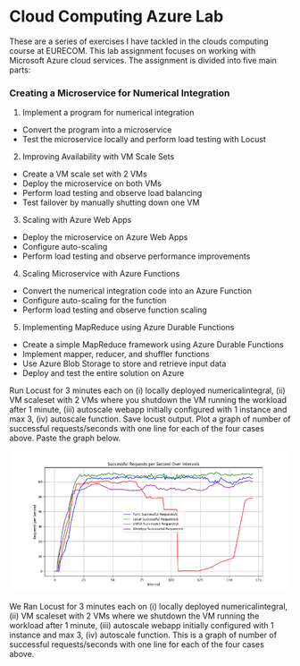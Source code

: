 # Cloud Computing Azure Lab
These are a series of exercises I have tackled in the clouds computing course at EURECOM.
This lab assignment focuses on working with Microsoft Azure cloud services. The assignment is divided into five main parts:

### Creating a Microservice for Numerical Integration

1. Implement a program for numerical integration
- Convert the program into a microservice
- Test the microservice locally and perform load testing with Locust


2. Improving Availability with VM Scale Sets

- Create a VM scale set with 2 VMs
- Deploy the microservice on both VMs
- Perform load testing and observe load balancing
- Test failover by manually shutting down one VM


3. Scaling with Azure Web Apps

- Deploy the microservice on Azure Web Apps
- Configure auto-scaling
- Perform load testing and observe performance improvements


4. Scaling Microservice with Azure Functions

- Convert the numerical integration code into an Azure Function
- Configure auto-scaling for the function
- Perform load testing and observe function scaling


5. Implementing MapReduce using Azure Durable Functions

- Create a simple MapReduce framework using Azure Durable Functions
- Implement mapper, reducer, and shuffler functions
- Use Azure Blob Storage to store and retrieve input data
- Deploy and test the entire solution on Azure



Run Locust for 3 minutes each on (i) locally deployed numericalintegral, (ii) VM scaleset with 2 VMs where you shutdown the VM running the workload after 1 minute, (iii) autoscale webapp initially configured with 1 instance and max 3, (iv) autoscale function. Save locust output. Plot a graph of number of successful requests/seconds with one line for each of the four cases above. Paste the graph below.

![alt text](image.png "Title")


We Ran Locust for 3 minutes each on (i) locally deployed numericalintegral, (ii) VM scaleset with 2 VMs where we shutdown the VM running the workload after 1 minute, (iii) autoscale webapp initially configured with 1 instance and max 3, (iv) autoscale function. This is a graph of number of successful requests/seconds with one line for each of the four cases above.